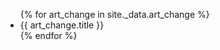 <ul>
{% for art_change in site._data.art_change %}
  <li>
      {{ art_change.title }}
  </li>
{% endfor %}
</ul>
